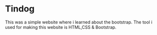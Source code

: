 # Tindog

This was a simple website where i learned about the bootstrap. The tool i used for making this website is HTML,CSS & Bootstrap. 
